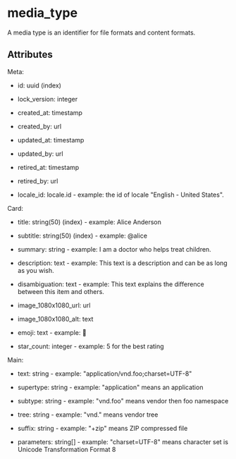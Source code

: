 # media_type


A media type is an identifier for file formats and content formats.

## Attributes

Meta:

* id: uuid (index)

* lock_version: integer

* created_at: timestamp

* created_by: url

* updated_at: timestamp

* updated_by: url

* retired_at: timestamp

* retired_by: url

* locale_id: locale.id - example: the id of locale "English - United States".

Card:

* title: string(50) (index) - example: Alice Anderson

* subtitle: string(50) (index) - example: @alice

* summary: string - example: I am a doctor who helps treat children.

* description: text - example: This text is a description and can be as long as you wish.

* disambiguation: text - example: This text explains the difference between this item and others.

* image_1080x1080_url: url

* image_1080x1080_alt: text

* emoji: text - example: 🚀

* star_count: integer - example: 5 for the best rating

Main:

* text: string - example: "application/vnd.foo;charset=UTF-8"

* supertype: string - example: "application" means an application

* subtype: string - example: "vnd.foo" means vendor then foo namespace

* tree: string - example: "vnd." means vendor tree

* suffix: string - example: "+zip" means ZIP compressed file

* parameters: string[] - example: "charset=UTF-8" means character set is Unicode Transformation Format 8

